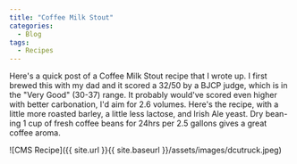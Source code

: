 ```yaml
---
title: "Coffee Milk Stout"
categories:
  - Blog
tags:
  - Recipes
---
```


Here's a quick post of a Coffee Milk Stout recipe that I wrote up. I first brewed this with my dad and it scored a 32/50 by a BJCP judge, which is in the "Very Good" (30-37) range. It probably would've scored even higher with better carbonation, I'd aim for 2.6 volumes. Here's the recipe, with a little more roasted barley, a little less lactose, and Irish Ale yeast. Dry bean-ing 1 cup of fresh coffee beans for 24hrs per 2.5 gallons gives a great coffee aroma.

![CMS Recipe]({{ site.url }}{{ site.baseurl }}/assets/images/dcutruck.jpeg)